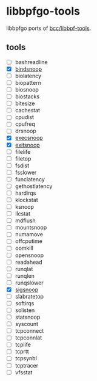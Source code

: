# libbpfgo-tools

libbpfgo ports of [bcc/libbpf-tools](https://github.com/iovisor/bcc/tree/master/libbpf-tools).

## tools

* [ ] bashreadline
* [x] [bindsnoop](./tools/bindsnoop)
* [ ] biolatency
* [ ] biopattern
* [ ] biosnoop
* [ ] biostacks
* [ ] bitesize
* [ ] cachestat
* [ ] cpudist
* [ ] cpufreq
* [ ] drsnoop
* [x] [execsnoop](./tools/execsnoop)
* [x] [exitsnoop](./tools/exitsnoop)
* [ ] filelife
* [ ] filetop
* [ ] fsdist
* [ ] fsslower
* [ ] funclatency
* [ ] gethostlatency
* [ ] hardirqs
* [ ] klockstat
* [ ] ksnoop
* [ ] llcstat
* [ ] mdflush
* [ ] mountsnoop
* [ ] numamove
* [ ] offcputime
* [ ] oomkill
* [ ] opensnoop
* [ ] readahead
* [ ] runqlat
* [ ] runqlen
* [ ] runqslower
* [x] [sigsnoop](./tools/sigsnoop)
* [ ] slabratetop
* [ ] softirqs
* [ ] solisten
* [ ] statsnoop
* [ ] syscount
* [ ] tcpconnect
* [ ] tcpconnlat
* [ ] tcplife
* [ ] tcprtt
* [ ] tcpsynbl
* [ ] tcptracer
* [ ] vfsstat
